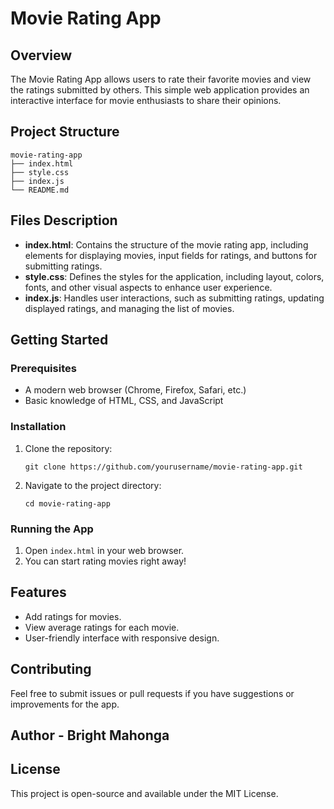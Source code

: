 # Movie Rating App

## Overview
The Movie Rating App allows users to rate their favorite movies and view the ratings submitted by others. This simple web application provides an interactive interface for movie enthusiasts to share their opinions.

## Project Structure
```
movie-rating-app
├── index.html
├── style.css
├── index.js
└── README.md
```

## Files Description
- **index.html**: Contains the structure of the movie rating app, including elements for displaying movies, input fields for ratings, and buttons for submitting ratings.
- **style.css**: Defines the styles for the application, including layout, colors, fonts, and other visual aspects to enhance user experience.
- **index.js**: Handles user interactions, such as submitting ratings, updating displayed ratings, and managing the list of movies.

## Getting Started

### Prerequisites
- A modern web browser (Chrome, Firefox, Safari, etc.)
- Basic knowledge of HTML, CSS, and JavaScript

### Installation
1. Clone the repository:
   ```
   git clone https://github.com/yourusername/movie-rating-app.git
   ```
2. Navigate to the project directory:
   ```
   cd movie-rating-app
   ```

### Running the App
1. Open `index.html` in your web browser.
2. You can start rating movies right away!

## Features
- Add ratings for movies.
- View average ratings for each movie.
- User-friendly interface with responsive design.

## Contributing
Feel free to submit issues or pull requests if you have suggestions or improvements for the app.
## Author - Bright Mahonga

## License
This project is open-source and available under the MIT License.
